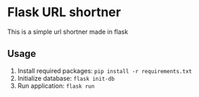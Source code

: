 # Flask URL shortner

This is a simple url shortner made in flask

## Usage

1. Install required packages: `pip install -r requirements.txt`
2. Initialize database: `flask init-db`
3. Run application: `flask run`


